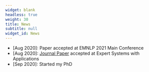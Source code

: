 ```yaml
---
widget: blank
headless: true
weight: 30
title: News
subtitle: null  
widget_id: News
---
```


* [Aug 2020]: Paper accepted at EMNLP 2021 Main Conference
* [Aug 2020]: [Journal Paper](https://www.sciencedirect.com/science/article/abs/pii/S0957417421011180) accepted at Expert Systems with Applications
* [Sep 2020]: Started my PhD 